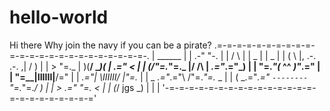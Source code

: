 # hello-world
Hi there
Why join the navy if you can be a pirate?
.=-=-=-=-=-=-=-=-=-=-=-=-=-=-=-=-=-=-=-=-=-=-=-=-.
|                     ______                     |
|                  .-"      "-.                  |
|                 /            \                 |
|     _          |              |          _     |
|    ( \         |,  .-.  .-.  ,|         / )    |
|     > "=._     | )(__/  \__)( |     _.=" <     |
|    (_/"=._"=._ |/     /\     \| _.="_.="\_)    |
|           "=._"(_     ^^     _)"_.="           |
|               "=\__|IIIIII|__/="               |
|              _.="| \IIIIII/ |"=._              |
|    _     _.="_.="\          /"=._"=._     _    |
|   ( \_.="_.="     `--------`     "=._"=._/ )   |
|    > _.="                            "=._ <    |
|   (_/   jgs                              \_)   |
|                                                |
'-=-=-=-=-=-=-=-=-=-=-=-=-=-=-=-=-=-=-=-=-=-=-=-='
